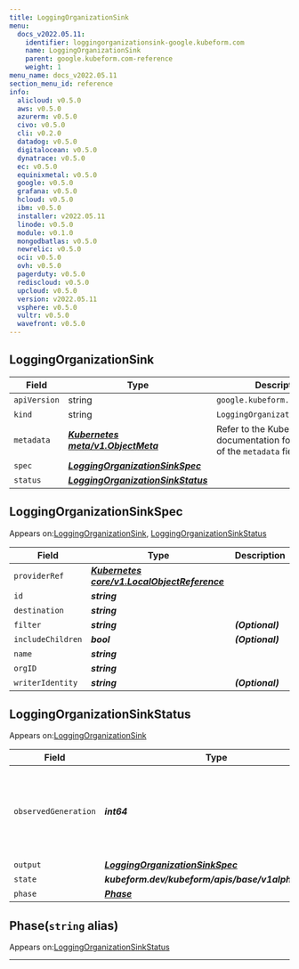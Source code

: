 ```yaml
---
title: LoggingOrganizationSink
menu:
  docs_v2022.05.11:
    identifier: loggingorganizationsink-google.kubeform.com
    name: LoggingOrganizationSink
    parent: google.kubeform.com-reference
    weight: 1
menu_name: docs_v2022.05.11
section_menu_id: reference
info:
  alicloud: v0.5.0
  aws: v0.5.0
  azurerm: v0.5.0
  civo: v0.5.0
  cli: v0.2.0
  datadog: v0.5.0
  digitalocean: v0.5.0
  dynatrace: v0.5.0
  ec: v0.5.0
  equinixmetal: v0.5.0
  google: v0.5.0
  grafana: v0.5.0
  hcloud: v0.5.0
  ibm: v0.5.0
  installer: v2022.05.11
  linode: v0.5.0
  module: v0.1.0
  mongodbatlas: v0.5.0
  newrelic: v0.5.0
  oci: v0.5.0
  ovh: v0.5.0
  pagerduty: v0.5.0
  rediscloud: v0.5.0
  upcloud: v0.5.0
  version: v2022.05.11
  vsphere: v0.5.0
  vultr: v0.5.0
  wavefront: v0.5.0
---
```


## LoggingOrganizationSink
| Field | Type | Description |
| ------ | ----- | ----------- |
| `apiVersion` | string | `google.kubeform.com/v1alpha1` |
|    `kind` | string | `LoggingOrganizationSink` |
| `metadata` | ***[Kubernetes meta/v1.ObjectMeta](https://v1-22.docs.kubernetes.io/docs/reference/generated/kubernetes-api/v1.22/#objectmeta-v1-meta)***|Refer to the Kubernetes API documentation for the fields of the `metadata` field.|
| `spec` | ***[LoggingOrganizationSinkSpec](#loggingorganizationsinkspec)***||
| `status` | ***[LoggingOrganizationSinkStatus](#loggingorganizationsinkstatus)***||
## LoggingOrganizationSinkSpec

Appears on:[LoggingOrganizationSink](#loggingorganizationsink), [LoggingOrganizationSinkStatus](#loggingorganizationsinkstatus)

| Field | Type | Description |
| ------ | ----- | ----------- |
| `providerRef` | ***[Kubernetes core/v1.LocalObjectReference](https://v1-22.docs.kubernetes.io/docs/reference/generated/kubernetes-api/v1.22/#localobjectreference-v1-core)***||
| `id` | ***string***||
| `destination` | ***string***||
| `filter` | ***string***| ***(Optional)*** |
| `includeChildren` | ***bool***| ***(Optional)*** |
| `name` | ***string***||
| `orgID` | ***string***||
| `writerIdentity` | ***string***| ***(Optional)*** |
## LoggingOrganizationSinkStatus

Appears on:[LoggingOrganizationSink](#loggingorganizationsink)

| Field | Type | Description |
| ------ | ----- | ----------- |
| `observedGeneration` | ***int64***| ***(Optional)*** Resource generation, which is updated on mutation by the API Server.|
| `output` | ***[LoggingOrganizationSinkSpec](#loggingorganizationsinkspec)***| ***(Optional)*** |
| `state` | ***kubeform.dev/kubeform/apis/base/v1alpha1.State***| ***(Optional)*** |
| `phase` | ***[Phase](#phase)***| ***(Optional)*** |
## Phase(`string` alias)

Appears on:[LoggingOrganizationSinkStatus](#loggingorganizationsinkstatus)

---

